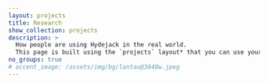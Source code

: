 ```yaml
---
layout: projects
title: Research
show_collection: projects
description: >
  How people are using Hydejack in the real world. 
  This page is built using the `projects` layout* that you can use yourself to build a portfolio.
no_groups: true
# accent_image: /assets/img/bg/lantau@3840w.jpeg
---
```

